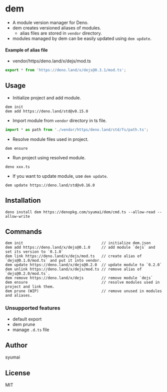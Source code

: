# dem

- A module version manager for Deno.
- dem creates versioned aliases of modules.
  - alias files are stored in `vendor` directory.
- modules managed by dem can be easily updated using `dem update`.

#### Example of alias file

- vendor/https/deno.land/x/dejs/mod.ts

```ts
export * from 'https://deno.land/x/dejs@0.3.1/mod.ts';
```

## Usage

- Initialize project and add module.

```
dem init
dem add https://deno.land/std@v0.15.0
```

- Import module from `vendor` directory in ts file.

```ts
import * as path from './vendor/https/deno.land/std/fs/path.ts';
```

- Resolve module files used in project.

```
dem ensure
```

- Run project using resolved module.

```
deno xxx.ts
```

- If you want to update module, use `dem update`.

```
dem update https://deno.land/std@v0.16.0
```

## Installation

```console
deno install dem https://denopkg.com/syumai/dem/cmd.ts --allow-read --allow-write
```

## Commands

```console
dem init                                   // initialize dem.json
dem add https://deno.land/x/dejs@0.1.0     // add module `dejs` and set its version to `0.1.0`
dem link https://deno.land/x/dejs/mod.ts   // create alias of `dejs@0.1.0/mod.ts` and put it into vendor.
dem update https://deno.land/x/dejs@0.2.0  // update module to `0.2.0`
dem unlink https://deno.land/x/dejs/mod.ts // remove alias of `dejs@0.2.0/mod.ts`.
dem remove https://deno.land/x/dejs        // remove module `dejs`
dem ensure                                 // resolve modules used in project and link them.
dem prune (WIP)                            // remove unused in modules and aliases.
```

### Unsupported features

- default export
- dem prune
- manage `.d.ts` file

## Author

syumai

## License

MIT
